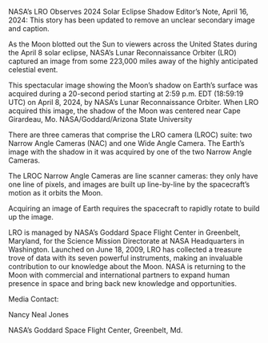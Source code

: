 NASA’s LRO Observes 2024 Solar Eclipse Shadow 
 Editor’s Note, April 16, 2024: This story has been updated to remove an unclear secondary image and caption.

As the Moon blotted out the Sun to viewers across the United States during the April 8 solar eclipse, NASA’s Lunar Reconnaissance Orbiter (LRO) captured an image from some 223,000 miles away of the highly anticipated celestial event.

This spectacular image showing the Moon’s shadow on Earth’s surface was acquired during a 20-second period starting at 2:59 p.m. EDT (18:59:19 UTC) on April 8, 2024, by NASA’s Lunar Reconnaissance Orbiter. When LRO acquired this image, the shadow of the Moon was centered near Cape Girardeau, Mo. NASA/Goddard/Arizona State University

There are three cameras that comprise the LRO camera (LROC) suite: two Narrow Angle Cameras (NAC) and one Wide Angle Camera. The Earth’s image with the shadow in it was acquired by one of the two Narrow Angle Cameras.

The LROC Narrow Angle Cameras are line scanner cameras: they only have one line of pixels, and images are built up line-by-line by the spacecraft’s motion as it orbits the Moon.

Acquiring an image of Earth requires the spacecraft to rapidly rotate to build up the image.

LRO is managed by NASA’s Goddard Space Flight Center in Greenbelt, Maryland, for the Science Mission Directorate at NASA Headquarters in Washington. Launched on June 18, 2009, LRO has collected a treasure trove of data with its seven powerful instruments, making an invaluable contribution to our knowledge about the Moon. NASA is returning to the Moon with commercial and international partners to expand human presence in space and bring back new knowledge and opportunities.

Media Contact:

Nancy Neal Jones

NASA’s Goddard Space Flight Center, Greenbelt, Md.